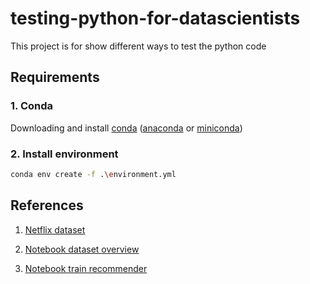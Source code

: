 # testing-python-for-datascientists

This project is for show different ways to test the python code

## Requirements

### 1. Conda

Downloading and install [conda](https://docs.conda.io/projects/conda/en/stable/user-guide/install/index.html#regular-installation) ([anaconda](https://docs.conda.io/projects/conda/en/stable/) or [miniconda](https://docs.conda.io/en/latest/miniconda.html))

### 2. Install environment

```bash
conda env create -f .\environment.yml
```

## References

1. [Netflix dataset](https://www.kaggle.com/datasets/shivamb/netflix-shows)

2. [Notebook dataset overview](https://www.kaggle.com/code/shivamb/netflix-shows-and-movies-exploratory-analysis)

3. [Notebook train recommender](https://www.kaggle.com/code/eward96/netflix-recommendation-engine#4.-Developing-Recommendation-Engine-using-cast,-director,-country,-rating-and-genres)
